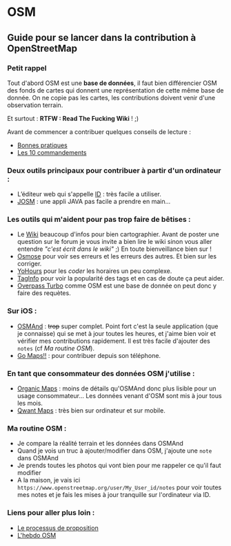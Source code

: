 # OSM
## Guide pour se lancer dans la contribution à OpenStreetMap

### Petit rappel

Tout d'abord OSM est une **base de données**, il faut bien différencier OSM des fonds de cartes qui donnent une représentation de cette même base de donnée. On ne copie pas les cartes, les contributions doivent venir d'une observation terrain. 

Et surtout : **RTFW : Read The Fucking Wiki** ! ;)

Avant de commencer a contribuer quelques conseils de lecture :
- [Bonnes pratiques](https://wiki.openstreetmap.org/wiki/FR:Bonnes_pratiques)
- [Les 10 commandements](https://wiki.openstreetmap.org/wiki/File:Les_10_cOSMandements.pdf)

### Deux outils principaux pour contribuer à partir d'un ordinateur :

- L’éditeur web qui s'appelle [ID](https://www.openstreetmap.org) : très facile a utiliser. 
- [JOSM](https://josm.openstreetmap.de/) : une appli JAVA pas facile a prendre en main...

### Les outils qui m'aident pour pas trop faire de bêtises :

- Le [Wiki](https://wiki.openstreetmap.org/wiki/Main_Page) beaucoup d'infos pour bien cartographier. Avant de poster une question sur le forum je vous invite a bien lire le wiki sinon vous aller entendre _"c'est écrit dans le wiki"_ ;) En toute bienveillance bien sur !
- [Osmose](http://osmose.openstreetmap.fr) pour voir ses erreurs et les erreurs des autres. Et bien sur les corriger.
- [YoHours](https://projets.pavie.info/yohours/) pour les _coder_  les horaires un peu complexe.
- [TagInfo](https://taginfo.openstreetmap.org/) pour voir la popularité des tags et en cas de doute ça peut aider.
- [Overpass Turbo](https://overpass-turbo.eu/) comme OSM est une base de donnée on peut donc y faire des requètes.

### Sur iOS :

- [OSMAnd](https://osmand.net/) : ~~trop~~ super complet. Point fort c'est la seule application (que je connaisse) qui se met à jour toutes les heures, et j'aime bien voir et vérifier mes contributions rapidement. Il est très facile d'ajouter des `notes` (cf _Ma routine OSM_).
- [Go Maps!!](https://apps.apple.com/fr/app/go-map/id592990211) : pour contribuer depuis son téléphone.

### En tant que consommateur des données OSM j'utilise :

- [Organic Maps](https://organicmaps.app/) : moins de détails qu'OSMAnd donc plus lisible pour un usage consommateur... Les données venant d'OSM sont mis à jour tous les mois.
- [Qwant Maps](https://www.qwant.com/maps) : très bien sur ordinateur et sur mobile.

### Ma routine OSM :

- Je compare la réalité terrain et les données dans OSMAnd
- Quand je vois un truc à ajouter/modifier dans OSM, j'ajoute une `note` dans OSMAnd
- Je prends toutes les photos qui vont bien pour me rappeler ce qu'il faut modifier
- A la maison, je vais ici `https://www.openstreetmap.org/user/My_User_id/notes` pour voir toutes mes notes et je fais les mises à jour tranquille sur l'ordinateur via ID.

### Liens pour aller plus loin :

- [Le processus de proposition](https://wiki.openstreetmap.org/wiki/FR:Processus_de_propositionj)
- [L'hebdo OSM](https://weeklyosm.eu/fr/)

